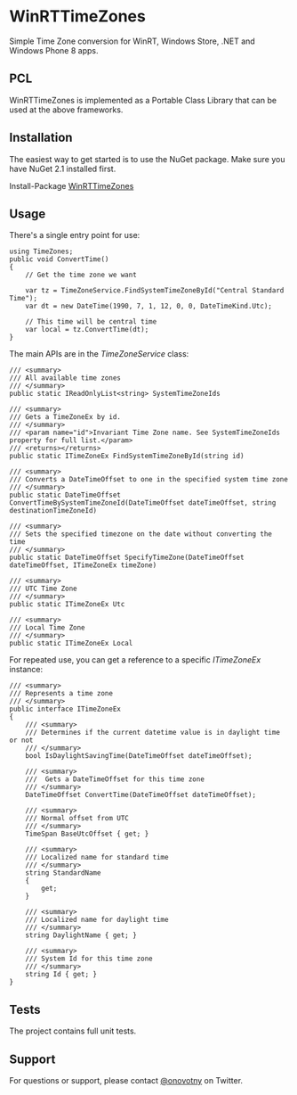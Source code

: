 WinRTTimeZones
==============

Simple Time Zone conversion for WinRT, Windows Store, .NET and Windows Phone 8 apps.

PCL
-
WinRTTimeZones is implemented as a Portable Class Library that can be used at the above frameworks. 

Installation
-
The easiest way to get started is to use the NuGet package. Make sure you have NuGet 2.1 installed first.

Install-Package [WinRTTimeZones](https://github.com/onovotny/WinRTTimeZones)

Usage
-
There's a single entry point for use:

	using TimeZones;	
	public void ConvertTime()
	{
		// Get the time zone we want

		var tz = TimeZoneService.FindSystemTimeZoneById("Central Standard Time");
		var dt = new DateTime(1990, 7, 1, 12, 0, 0, DateTimeKind.Utc);
		
		// This time will be central time
		var local = tz.ConvertTime(dt);
	}
	
The main APIs are in the _TimeZoneService_ class:
	
	/// <summary>
	/// All available time zones
	/// </summary>
	public static IReadOnlyList<string> SystemTimeZoneIds
    
	/// <summary>
    /// Gets a TimeZoneEx by id.
    /// </summary>
    /// <param name="id">Invariant Time Zone name. See SystemTimeZoneIds property for full list.</param>
    /// <returns></returns>
	public static ITimeZoneEx FindSystemTimeZoneById(string id)

    /// <summary>
    /// Converts a DateTimeOffset to one in the specified system time zone
    /// </summary>
	public static DateTimeOffset ConvertTimeBySystemTimeZoneId(DateTimeOffset dateTimeOffset, string destinationTimeZoneId)
    
	/// <summary>
    /// Sets the specified timezone on the date without converting the time
    /// </summary>
	public static DateTimeOffset SpecifyTimeZone(DateTimeOffset dateTimeOffset, ITimeZoneEx timeZone)
	
	/// <summary>
	/// UTC Time Zone
    /// </summary>
    public static ITimeZoneEx Utc

	/// <summary>
    /// Local Time Zone
    /// </summary>
    public static ITimeZoneEx Local

For repeated use, you can get a reference to a specific _ITimeZoneEx_ instance:

	/// <summary>
	/// Represents a time zone
	/// </summary>
    public interface ITimeZoneEx
    {
        /// <summary>
        /// Determines if the current datetime value is in daylight time or not
        /// </summary>
        bool IsDaylightSavingTime(DateTimeOffset dateTimeOffset);

        /// <summary>
        ///  Gets a DateTimeOffset for this time zone
        /// </summary>
        DateTimeOffset ConvertTime(DateTimeOffset dateTimeOffset);

        /// <summary>
        /// Normal offset from UTC
        /// </summary>
        TimeSpan BaseUtcOffset { get; }
        
        /// <summary>
        /// Localized name for standard time
        /// </summary>
        string StandardName
        {
            get;
        }
        
        /// <summary>
        /// Localized name for daylight time
        /// </summary>
        string DaylightName { get; }

        /// <summary>
        /// System Id for this time zone
        /// </summary>
        string Id { get; }
    }

Tests
--
The project contains full unit tests.

Support
-
For questions or support, please contact [@onovotny](https://twitter.com/onovotny) on Twitter.

